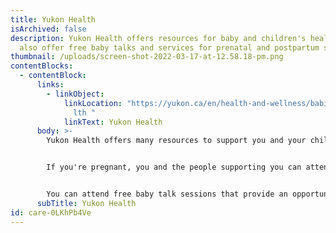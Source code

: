 ```yaml
---
title: Yukon Health
isArchived: false
description: Yukon Health offers resources for baby and children's health. They
  also offer free baby talks and services for prenatal and postpartum support.
thumbnail: /uploads/screen-shot-2022-03-17-at-12.58.18-pm.png
contentBlocks:
  - contentBlock:
      links:
        - linkObject:
            linkLocation: "https://yukon.ca/en/health-and-wellness/babies-and-childrens-hea\
              lth "
            linkText: Yukon Health
      body: >-
        Yukon Health offers many resources to support you and your child.


        If you're pregnant, you and the people supporting you can attend a prenatal class in Whitehorse. The class provides information on support for families during the prenatal period; during labour; and after the new baby arrives.


        You can attend free baby talk sessions that provide an opportunity to chat with a nurse regarding any current concerns or questions and meet other parents with new babies. Baby talk is a weekly group meeting for new parents. There's a different topic each week. Some of the topics include immunizations, growth and development, introducing solid foods, breastfeeding, safety, and key health issues.
      subTitle: Yukon Health
id: care-0LKhPb4Ve
---
```


